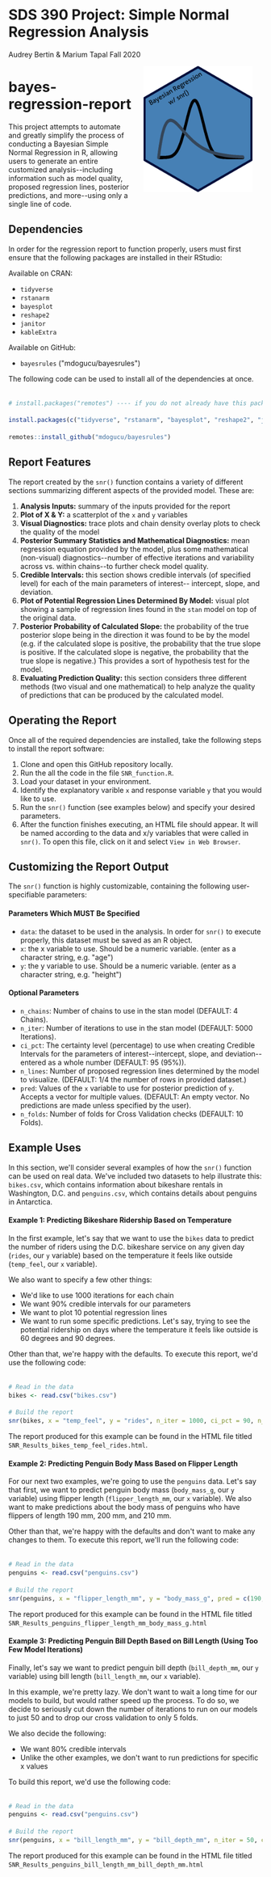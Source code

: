 SDS 390 Project: Simple Normal Regression Analysis
================
Audrey Bertin & Marium Tapal
Fall 2020

<!-- README.md is generated from README.Rmd. Please edit that file -->
<img src='hex.png' align="right" height="250" hspace="20px"/>

# bayes-regression-report

This project attempts to automate and greatly simplify the process of conducting a Bayesian Simple Normal Regression in R, allowing users to generate an entire customized analysis--including information such as model quality, proposed regression lines, posterior predictions, and more--using only a single line of code.

## Dependencies

In order for the regression report to function properly, users must first ensure that the following packages are installed in their RStudio:

Available on CRAN:

-   `tidyverse`
-   `rstanarm`
-   `bayesplot`
-   `reshape2`
-   `janitor`
-   `kableExtra`

Available on GitHub:

-   `bayesrules` ("mdogucu/bayesrules")

The following code can be used to install all of the dependencies at once.

``` r

# install.packages("remotes") ---- if you do not already have this package installed

install.packages(c("tidyverse", "rstanarm", "bayesplot", "reshape2", "janitor", "kableExtra"))

remotes::install_github("mdogucu/bayesrules")
```

## Report Features

The report created by the `snr()` function contains a variety of different sections summarizing different aspects of the provided model. These are:

1.  **Analysis Inputs:** summary of the inputs provided for the report
2.  **Plot of X & Y:** a scatterplot of the `x` and `y` variables
3.  **Visual Diagnostics:** trace plots and chain density overlay plots to check the quality of the model
4.  **Posterior Summary Statistics and Mathematical Diagnostics:** mean regression equation provided by the model, plus some mathematical (non-visual) diagnostics--number of effective iterations and variability across vs. within chains--to further check model quality.
5.  **Credible Intervals:** this section shows credible intervals (of specified level) for each of the main parameters of interest-- intercept, slope, and deviation.
6.  **Plot of Potential Regression Lines Determined By Model:** visual plot showing a sample of regression lines found in the `stan` model on top of the original data.
7.  **Posterior Probability of Calculated Slope:** the probability of the true posterior slope being in the direction it was found to be by the model (e.g. if the calculated slope is positive, the probability that the true slope is positive. If the calculated slope is negative, the probability that the true slope is negative.) This provides a sort of hypothesis test for the model.
8.  **Evaluating Prediction Quality:** this section considers three different methods (two visual and one mathematical) to help analyze the quality of predictions that can be produced by the calculated model.

## Operating the Report

Once all of the required dependencies are installed, take the following steps to install the report software:

1.  Clone and open this GitHub repository locally.
2.  Run the all the code in the file `SNR_function.R`.
3.  Load your dataset in your environment.
4.  Identify the explanatory varible `x` and response variable `y` that you would like to use.
5.  Run the `snr()` function (see examples below) and specify your desired parameters.
6.  After the function finishes executing, an HTML file should appear. It will be named according to the data and x/y variables that were called in `snr()`. To open this file, click on it and select `View in Web Browser`.

## Customizing the Report Output

The `snr()` function is highly customizable, containing the following user-specifiable parameters:

#### Parameters Which MUST Be Specified

-   `data`: the dataset to be used in the analysis. In order for `snr()` to execute properly, this dataset must be saved as an R object.
-   `x`: the x variable to use. Should be a numeric variable. (enter as a character string, e.g. "age")
-   `y`: the y variable to use. Should be a numeric variable. (enter as a character string, e.g. "height")

#### Optional Parameters

-   `n_chains`: Number of chains to use in the stan model (DEFAULT: 4 Chains).
-   `n_iter`: Number of iterations to use in the stan model (DEFAULT: 5000 Iterations).
-   `ci_pct`: The certainty level (percentage) to use when creating Credible Intervals for the parameters of interest--intercept, slope, and deviation--entered as a whole number (DEFAULT: 95 (95%)).
-   `n_lines`: Number of proposed regression lines determined by the model to visualize. (DEFAULT: 1/4 the number of rows in provided dataset.)
-   `pred`: Values of the `x` variable to use for posterior prediction of `y`. Accepts a vector for multiple values. (DEFAULT: An empty vector. No predictions are made unless specified by the user).
-   `n_folds`: Number of folds for Cross Validation checks (DEFAULT: 10 Folds).

## Example Uses

In this section, we'll consider several examples of how the `snr()` function can be used on real data. We've included two datasets to help illustrate this: `bikes.csv`, which contains information about bikeshare rentals in Washington, D.C. and `penguins.csv`, which contains details about penguins in Antarctica.

#### Example 1: Predicting Bikeshare Ridership Based on Temperature

In the first example, let's say that we want to use the `bikes` data to predict the number of riders using the D.C. bikeshare service on any given day (`rides`, our `y` variable) based on the temperature it feels like outside (`temp_feel`, our `x` variable).

We also want to specify a few other things:

-   We'd like to use 1000 iterations for each chain
-   We want 90% credible intervals for our parameters
-   We want to plot 10 potential regression lines
-   We want to run some specific predictions. Let's say, trying to see the potential ridership on days where the temperature it feels like outside is 60 degrees and 90 degrees.

Other than that, we're happy with the defaults. To execute this report, we'd use the following code:

``` r

# Read in the data
bikes <- read.csv("bikes.csv")

# Build the report
snr(bikes, x = "temp_feel", y = "rides", n_iter = 1000, ci_pct = 90, n_lines = 10, pred = c(60, 90))
```

The report produced for this example can be found in the HTML file titled `SNR_Results_bikes_temp_feel_rides.html`.

#### Example 2: Predicting Penguin Body Mass Based on Flipper Length

For our next two examples, we're going to use the `penguins` data. Let's say that first, we want to predict penguin body mass (`body_mass_g`, our `y` variable) using flipper length (`flipper_length_mm`, our `x` variable). We also want to make predictions about the body mass of penguins who have flippers of length 190 mm, 200 mm, and 210 mm.

Other than that, we're happy with the defaults and don't want to make any changes to them. To execute this report, we'll run the following code:

``` r

# Read in the data
penguins <- read.csv("penguins.csv")

# Build the report
snr(penguins, x = "flipper_length_mm", y = "body_mass_g", pred = c(190, 200, 210))
```

The report produced for this example can be found in the HTML file titled `SNR_Results_penguins_flipper_length_mm_body_mass_g.html`

#### Example 3: Predicting Penguin Bill Depth Based on Bill Length (Using Too Few Model Iterations)

Finally, let's say we want to predict penguin bill depth (`bill_depth_mm`, our `y` variable) using bill length (`bill_length_mm`, our `x` variable).

In this example, we're pretty lazy. We don't want to wait a long time for our models to build, but would rather speed up the process. To do so, we decide to seriously cut down the number of iterations to run on our models to just 50 and to drop our cross validation to only 5 folds.

We also decide the following:

-   We want 80% credible intervals
-   Unlike the other examples, we don't want to run predictions for specific x values

To build this report, we'd use the following code:

``` r

# Read in the data
penguins <- read.csv("penguins.csv")

# Build the report
snr(penguins, x = "bill_length_mm", y = "bill_depth_mm", n_iter = 50, ci_pct = 80, n_folds = 5)
```

The report produced for this example can be found in the HTML file titled `SNR_Results_penguins_bill_length_mm_bill_depth_mm.html`
